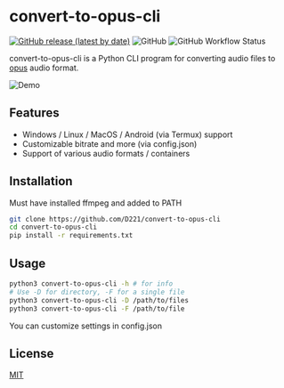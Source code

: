 # convert-to-opus-cli

[![GitHub release (latest by date)](https://img.shields.io/github/v/release/D221/convert-to-opus-cli?label=Download)](https://github.com/D221/convert-to-opus-cli/releases/latest)
![GitHub](https://img.shields.io/github/license/D221/convert-to-opus-cli)
![GitHub Workflow Status](https://img.shields.io/github/workflow/status/D221/convert-to-opus-cli/Pylint)

convert-to-opus-cli is a Python CLI program for converting audio files to [opus](https://opus-codec.org/) audio format.

![Demo](https://raw.github.com/D221/convert-to-opus-cli/main/demo/demo.gif)

## Features

- Windows / Linux / MacOS / Android (via Termux) support
- Customizable bitrate and more (via config.json)
- Support of various audio formats / containers

## Installation

Must have installed ffmpeg and added to PATH

```bash
git clone https://github.com/D221/convert-to-opus-cli
cd convert-to-opus-cli
pip install -r requirements.txt
```

## Usage

```bash
python3 convert-to-opus-cli -h # for info
# Use -D for directory, -F for a single file
python3 convert-to-opus-cli -D /path/to/files
python3 convert-to-opus-cli -F /path/to/file
```

You can customize settings in config.json

## License

[MIT](https://choosealicense.com/licenses/mit/)
